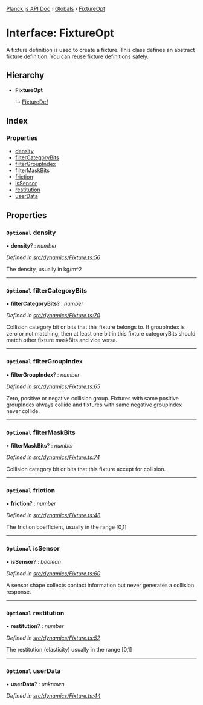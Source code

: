 [Planck.js API Doc](../README.md) › [Globals](../globals.md) › [FixtureOpt](fixtureopt.md)

# Interface: FixtureOpt

A fixture definition is used to create a fixture. This class defines an
abstract fixture definition. You can reuse fixture definitions safely.

## Hierarchy

* **FixtureOpt**

  ↳ [FixtureDef](fixturedef.md)

## Index

### Properties

* [density](fixtureopt.md#optional-density)
* [filterCategoryBits](fixtureopt.md#optional-filtercategorybits)
* [filterGroupIndex](fixtureopt.md#optional-filtergroupindex)
* [filterMaskBits](fixtureopt.md#optional-filtermaskbits)
* [friction](fixtureopt.md#optional-friction)
* [isSensor](fixtureopt.md#optional-issensor)
* [restitution](fixtureopt.md#optional-restitution)
* [userData](fixtureopt.md#optional-userdata)

## Properties

### `Optional` density

• **density**? : *number*

*Defined in [src/dynamics/Fixture.ts:56](https://github.com/shakiba/planck.js/blob/acc3bd8/src/dynamics/Fixture.ts#L56)*

The density, usually in kg/m^2

___

### `Optional` filterCategoryBits

• **filterCategoryBits**? : *number*

*Defined in [src/dynamics/Fixture.ts:70](https://github.com/shakiba/planck.js/blob/acc3bd8/src/dynamics/Fixture.ts#L70)*

Collision category bit or bits that this fixture belongs to.
If groupIndex is zero or not matching, then at least one bit in this fixture categoryBits should match other fixture maskBits and vice versa.

___

### `Optional` filterGroupIndex

• **filterGroupIndex**? : *number*

*Defined in [src/dynamics/Fixture.ts:65](https://github.com/shakiba/planck.js/blob/acc3bd8/src/dynamics/Fixture.ts#L65)*

Zero, positive or negative collision group.
Fixtures with same positive groupIndex always collide and fixtures with same negative groupIndex never collide.

___

### `Optional` filterMaskBits

• **filterMaskBits**? : *number*

*Defined in [src/dynamics/Fixture.ts:74](https://github.com/shakiba/planck.js/blob/acc3bd8/src/dynamics/Fixture.ts#L74)*

Collision category bit or bits that this fixture accept for collision.

___

### `Optional` friction

• **friction**? : *number*

*Defined in [src/dynamics/Fixture.ts:48](https://github.com/shakiba/planck.js/blob/acc3bd8/src/dynamics/Fixture.ts#L48)*

The friction coefficient, usually in the range [0,1]

___

### `Optional` isSensor

• **isSensor**? : *boolean*

*Defined in [src/dynamics/Fixture.ts:60](https://github.com/shakiba/planck.js/blob/acc3bd8/src/dynamics/Fixture.ts#L60)*

A sensor shape collects contact information but never generates a collision response.

___

### `Optional` restitution

• **restitution**? : *number*

*Defined in [src/dynamics/Fixture.ts:52](https://github.com/shakiba/planck.js/blob/acc3bd8/src/dynamics/Fixture.ts#L52)*

The restitution (elasticity) usually in the range [0,1]

___

### `Optional` userData

• **userData**? : *unknown*

*Defined in [src/dynamics/Fixture.ts:44](https://github.com/shakiba/planck.js/blob/acc3bd8/src/dynamics/Fixture.ts#L44)*
